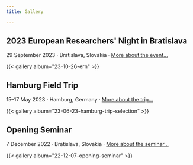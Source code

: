 ```yaml
---
title: Gallery

---
```


## 2023 European Researchers' Night in Bratislava

29 September 2023 · Bratislava, Slovakia ·
[More about the event…](../post/23-10-26-ern/)

{{< gallery album="23-10-26-ern" >}}

<div class="mt-5"></div>

## Hamburg Field Trip

15–17 May 2023 · Hamburg, Germany ·
[More about the trip…](../post/23-06-23-hamburg-trip/)

{{< gallery album="23-06-23-hamburg-trip-selection" >}}

<div class="mt-5"></div>

## Opening Seminar

7 December 2022 · Bratislava, Slovakia ·
[More about the seminar…](../post/22-12-07-opening/)

{{< gallery album="22-12-07-opening-seminar" >}}
